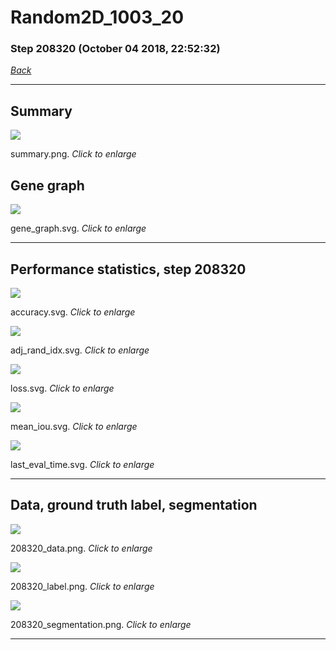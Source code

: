 # Random2D_1003_20

### Step 208320 (October 04 2018, 22:52:32)

[_Back_](..)

---

## Summary

<div class="images"><a href="media/summary.png"><img  src="media/summary.png" align="center"></a><p>summary.png. <i>Click to enlarge</i></p></div>

## Gene graph

<div class="images"><a href="media/gene_graph.svg"><img  src="media/gene_graph.svg" align="center"></a><p>gene_graph.svg. <i>Click to enlarge</i></p></div>

---

## Performance statistics, step 208320

<div class="images"><a href="media/accuracy.svg"><img class="mini" src="media/accuracy.svg" align="center"></a><p>accuracy.svg. <i>Click to enlarge</i></p></div>
<div class="images"><a href="media/adj_rand_idx.svg"><img class="mini" src="media/adj_rand_idx.svg" align="center"></a><p>adj_rand_idx.svg. <i>Click to enlarge</i></p></div>
<div class="images"><a href="media/loss.svg"><img class="mini" src="media/loss.svg" align="center"></a><p>loss.svg. <i>Click to enlarge</i></p></div>
<div class="images"><a href="media/mean_iou.svg"><img class="mini" src="media/mean_iou.svg" align="center"></a><p>mean_iou.svg. <i>Click to enlarge</i></p></div>
<div class="images"><a href="media/last_eval_time.svg"><img class="mini" src="media/last_eval_time.svg" align="center"></a><p>last_eval_time.svg. <i>Click to enlarge</i></p></div>

---

## Data, ground truth label, segmentation

<div class="images"><a href="media/208320_data.png"><img class="mini" src="media/208320_data.png" align="center"></a><p>208320_data.png. <i>Click to enlarge</i></p></div>
<div class="images"><a href="media/208320_label.png"><img class="mini" src="media/208320_label.png" align="center"></a><p>208320_label.png. <i>Click to enlarge</i></p></div>
<div class="images"><a href="media/208320_segmentation.png"><img class="mini" src="media/208320_segmentation.png" align="center"></a><p>208320_segmentation.png. <i>Click to enlarge</i></p></div>

---


